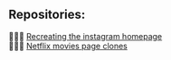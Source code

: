 ## Repositories:

👨🏻‍💻 [Recreating the instagram homepage](https://github.com/AntonioNarcilio/dio/tree/landing-page-instagram) <br>
👨🏻‍💻 [Netflix movies page clones](https://github.com/AntonioNarcilio/dio/tree/clone-netflix)
